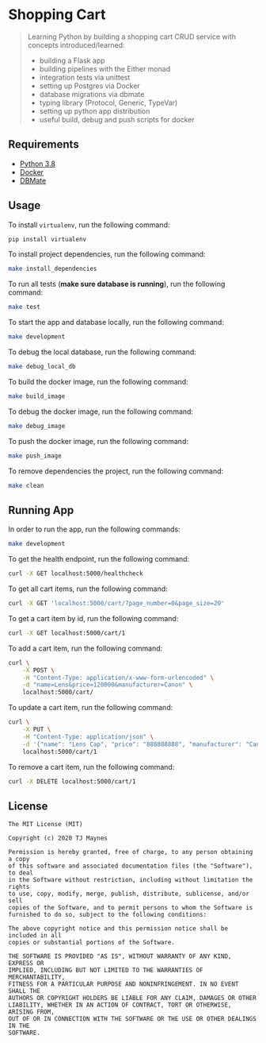 # Shopping Cart

> Learning Python by building a shopping cart CRUD service with concepts introduced/learned:
> - building a Flask app
> - building pipelines with the Either monad
> - integration tests via unittest
> - setting up Postgres via Docker
> - database migrations via dbmate
> - typing library (Protocol, Generic, TypeVar)
> - setting up python app distribution
> - useful build, debug and push scripts for docker

## Requirements

- [Python 3.8](https://www.python.org/downloads/release/python-382/)
- [Docker](https://hub.docker.com/)
- [DBMate](https://github.com/amacneil/dbmate)

## Usage
To install `virtualenv`, run the following command:
```bash
pip install virtualenv
```

To install project dependencies, run the following command:
```bash
make install_dependencies
```

To run all tests (**make sure database is running**), run the following command:
```bash
make test
```

To start the app and database locally, run the following command:
```bash
make development
```

To debug the local database, run the following command:
```bash
make debug_local_db
```

To build the docker image, run the following command:
```bash
make build_image
```

To debug the docker image, run the following command:
```bash
make debug_image
```

To push the docker image, run the following command:
```bash
make push_image
```

To remove dependencies the project, run the following command:
```bash
make clean
```

## Running App

In order to run the app, run the following commands:
```bash
make development
```

To get the health endpoint, run the following command:
```bash
curl -X GET localhost:5000/healthcheck
```

To get all cart items, run the following command:
```bash
curl -X GET 'localhost:5000/cart/?page_number=0&page_size=20'
```

To get a cart item by id, run the following command:
```bash
curl -X GET localhost:5000/cart/1
```

To add a cart item, run the following command:
```bash
curl \
    -X POST \
    -H "Content-Type: application/x-www-form-urlencoded" \
    -d "name=Lens&price=120000&manufacturer=Canon" \
    localhost:5000/cart/
```

To update a cart item, run the following command:
```bash
curl \
    -X PUT \
    -H "Content-Type: application/json" \
    -d '{"name": "Lens Cap", "price": "888888888", "manufacturer": "Canon"}' \
    localhost:5000/cart/1
```

To remove a cart item, run the following command:
```bash
curl -X DELETE localhost:5000/cart/1
```

## License

```
The MIT License (MIT)

Copyright (c) 2020 TJ Maynes

Permission is hereby granted, free of charge, to any person obtaining a copy
of this software and associated documentation files (the "Software"), to deal
in the Software without restriction, including without limitation the rights
to use, copy, modify, merge, publish, distribute, sublicense, and/or sell
copies of the Software, and to permit persons to whom the Software is
furnished to do so, subject to the following conditions:

The above copyright notice and this permission notice shall be included in all
copies or substantial portions of the Software.

THE SOFTWARE IS PROVIDED "AS IS", WITHOUT WARRANTY OF ANY KIND, EXPRESS OR
IMPLIED, INCLUDING BUT NOT LIMITED TO THE WARRANTIES OF MERCHANTABILITY,
FITNESS FOR A PARTICULAR PURPOSE AND NONINFRINGEMENT. IN NO EVENT SHALL THE
AUTHORS OR COPYRIGHT HOLDERS BE LIABLE FOR ANY CLAIM, DAMAGES OR OTHER
LIABILITY, WHETHER IN AN ACTION OF CONTRACT, TORT OR OTHERWISE, ARISING FROM,
OUT OF OR IN CONNECTION WITH THE SOFTWARE OR THE USE OR OTHER DEALINGS IN THE
SOFTWARE.
```
